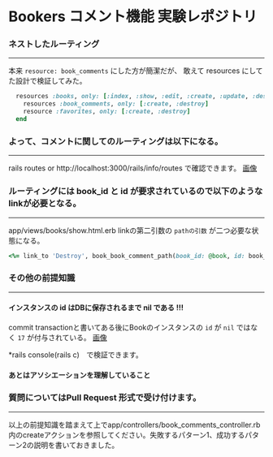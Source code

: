 # Bookers コメント機能 実験レポジトリ

### ネストしたルーティング
***
本来 `resource: book_comments` にした方が簡潔だが、
敢えて resources にしてた設計で検証してみた。

```ruby
  resources :books, only: [:index, :show, :edit, :create, :update, :destroy] do
    resources :book_comments, only: [:create, :destroy]
    resource :favorites, only: [:create, :destroy]
  end
  ```

### よって、コメントに関してのルーティングは以下になる。
***
rails routes or http://localhost:3000/rails/info/routes で確認できます。
[画像](/sampleImages/routing.png)

### ルーティングには book_id と id が要求されているので以下のようなlinkが必要となる。
***
app/views/books/show.html.erb
linkの第二引数の `pathの引数` が二つ必要な状態になる。
```ruby
<%= link_to 'Destroy', book_book_comment_path(book_id: @book, id: book_comment.id), class: 'btn-sm btn-danger', method: :delete %>
```

### その他の前提知識
***
#### インスタンスの id はDBに保存されるまで nil である !!!

commit transactionと書いてある後にBookのインスタンスの `id` が `nil` ではなく `17` が付与されている。
[画像](/sampleImages/instance.png)

*rails console(rails c)　で検証できます。

#### あとはアソシエーションを理解していること

### 質問についてはPull Request 形式で受け付けます。
***

以上の前提知識を踏まえて上でapp/controllers/book_comments_controller.rb内のcreateアクションを参照してください。失敗するパターン1、成功するパターン2の説明を書いておきました。
